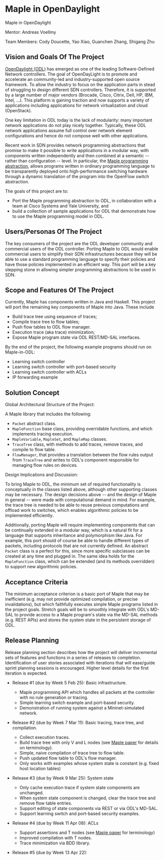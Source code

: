# Maple in OpenDaylight
Maple in OpenDaylight

Mentor: Andreas Voellmy

Team Members: Cody Doucette, Yao Xiao, Guanchen Zhang, Shigang Zhu

## Vision and Goals Of The Project

[OpenDaylight (ODL)](http://www.opendaylight.org) has emerged as one of the leading Software-Defined Network controllers. The goal of OpenDayLight is to promote and accelerate an community-led and industry-supported open source framework. To allow the industry to focus on the application parts in stead of struggling to design different SDN controllers. Therefore, it is supported by a large number of major vendors (Brocade, Cisco, Citrix, Dell, HP, IBM, Intel, …). This platform is gaining traction and now supports a variety of applications including applications for network virtualization and cloud (OpenStack).

One key limitation in ODL today is the lack of modularity: many important network applications do not play nicely together. Typically, these ODL network applications assume full control over network element configurations and hence do not compose well with other applications.

Recent work in SDN provides network programming abstractions that promise to make it possible to write applications in a modular way, with components written independently and then combined at a semantic -- rather than configuration -- level. In particular, the [Maple programming abstraction](http://haskell.cs.yale.edu/wp-content/uploads/2013/08/comm282-voellmy.pdf), allows programs written in ordinary programming language to be transparently deployed onto high-performance switching hardware through a dynamic translation of the program into the OpenFlow switch abstraction.

The goals of this project are to:
 * Port the Maple programming abstraction to ODL, in collaboration with a team
   at Cisco Systems and Yale University, and
 * build a collection of sample applications for ODL that demonstrate how to use
   the Maple programming model in ODL. 

## Users/Personas Of The Project
The key consumers of the project are the ODL developer community and commercial
users of the ODL controller. Porting Maple to ODL would enable commercial
users to simplify their SDN infrastructures because they will be able to
use a standard programming language to specify their policies and have those
policies implemented in an efficient way. This port will be a key stepping
stone in allowing simpler programming abstractions to be used in SDN.

## Scope and Features Of The Project
Currently, Maple has components written in Java and Haskell. This project will
port the remaining key components of Maple into Java. These include

 * Build trace tree using sequence of traces;
 * Compile trace tree to flow tables;
 * Push flow tables to ODL flow manager.
 * Execution trace (aka trace) minimization;
 * Expose Maple program state via ODL REST/MD-SAL interfaces.

By the end of the project, the following example programs should run on
Maple-in-ODL:
 * Learning switch controller
 * Learning switch controller with port-based security
 * Learning switch controller with ACLs
 * IP forwarding example

## Solution Concept

Global Architectural Structure of the Project:
 
A Maple library that includes the following:

   * `Packet` abstract class.
   * `MapleFunction` base class, providing overridable functions, and which
     implements tracing execution.
   * `MapleVariable`, `MapleSet`, and `MapleMap` classes.
   * `TraceTree` class, with methods to add traces, remove traces, and compile
     to flow table.
   * `FlowManager`, that provides a translation between the flow rules output
     from `TraceTree` and writes to ODL's component responsible for managing
     flow rules on devices.

Design Implications and Discussion:

To bring Maple to ODL, the minimum set of required functionality is
conceptually in the classes listed above, although other supporting
classes may be necessary. The design decisions above -- and the design of
Maple in general -- were made with computational demand in mind. For example,
the trace tree is needed to be able to reuse previous computations and
offload work to switches, which enables algorithmic policies to be
implemented efficiently.

Additionally, porting Maple will require implementing components that
can be continually extended in a modular way, which is a natural fit for a
language that supports inheritance and polymorphism like Java.
For example, this port should of course be able to handle different types
of packets, including protocols that are not currently defined. An abstract
`Packet` class is a perfect for this, since more specific subclasses
can be created at any time and plugged in. The same idea holds for the
`MapleFunction` class, which can be extended (and its methods overridden) to
support new algorithmic policies.

## Acceptance Criteria
The minimum acceptance criterion is a basic port of Maple that may be
inefficient (e.g. may not provide optimized compilation, or precise invalidations), but which faithfully
executes simple Maple programs listed in the project goals. Stretch goals will
be to smoothly integrate with ODL's MD-SAL to provide access to a Maple
program's state via the MD-SAL methods (e.g. REST APIs) and stores the system
state in the persistent storage of ODL.

## Release Planning
Release planning section describes how the project will deliver incremental sets
of features and functions in a series of releases to completion. Identification
of user stories associated with iterations that will ease/guide sprint planning
sessions is encouraged. Higher level details for the first iteration is
expected.

 * Release #1 (due by Week 5  Feb 25): Basic infrastructure.
   * Maple programming API which handles all packets at the controller with no
     rule generation or tracing.
   * Simple learning switch example and port-based security.
   * Demonstration of running system against a Mininet-simulated network.

 * Release #2 (due by Week 7  Mar 11): Basic tracing, trace tree, and compilation.
   * Collect execution traces.
   * Build trace tree with only V and L nodes (see [Maple paper](http://haskell.cs.yale.edu/wp-content/uploads/2013/08/comm282-voellmy.pdf) for details on terminology).
   * Simple, naive compilation of trace tree to flow table.
   * Push updated flow table to ODL's flow manager.
   * Only works with examples whose system state is constant (e.g. fixed host
     location tables)
   
 * Release #3 (due by Week 9  Mar 25): System state
   * Only cache execution trace if system state components are unchanged.
   * When system state component is changed, clear the trace tree and remove
     flow table entries.
   * Support editing of state components via REST or via ODL's MD-SAL.
   * Support learning switch and port-based security examples.
   
 * Release #4 (due by Week 11  Apr 08): ACLs
   * Support assertions and T nodes (see [Maple paper](http://haskell.cs.yale.edu/wp-content/uploads/2013/08/comm282-voellmy.pdf) for terminology)
   * Improved compilation with T nodes.
   * Trace minimization via BDD library.

 * Release #5 (due by Week 13  Apr 22):


